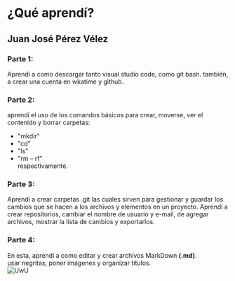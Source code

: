 # ¿Qué aprendí?
## Juan José Pérez Vélez

### Parte 1: <br>
Aprendí a como descargar tanto visual studio code, como git bash.
también, a crear una cuenta en wkatime y github.

### Parte 2:<br>
aprendí el uso de los comandos básicos para crear, moverse, ver el contenido y
borrar carpetas:
- "mkdir" 
- "cd"
- "ls"
- "rm – rf" <br>
respectivamente.

### Parte 3: <br>
Aprendí a crear carpetas .git las cuales sirven para gestionar y guardar los cambios que se hacen a los archivos y elementos en un proyecto.
Aprendí a crear repositorios, cambiar el nombre de usuario y e-mail, de agregar archivos, mostrar la lista de cambios y exportarlos.

### Parte 4: 
En esta, aprendí a como editar y crear archivos MarkDown **(.md)**. <br>
usar negritas, poner imágenes y organizar títulos. <br>
![UwU](https://upload.wikimedia.org/wikipedia/commons/thumb/f/f8/Stylized_uwu_emoticon.svg/1200px-Stylized_uwu_emoticon.svg.png)
